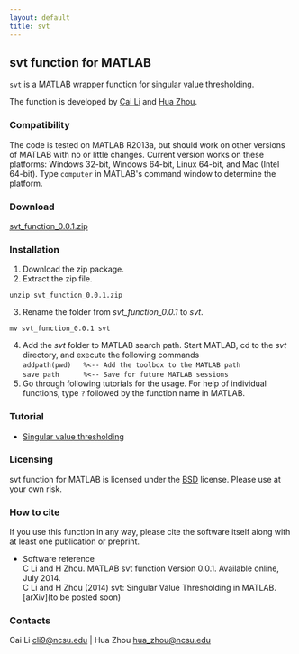 ```yaml
---
layout: default
title: svt
---
```


## svt function for MATLAB

`svt` is a MATLAB wrapper function for singular value thresholding. 

The function is developed by [Cai Li](http://www4.ncsu.edu/~cli9/) and [Hua Zhou](http://hua-zhou.github.io). 

### Compatibility

The code is tested on MATLAB R2013a, but should work on other versions of MATLAB with no or little changes. Current version works on these platforms: Windows 32-bit, Windows 64-bit, Linux 64-bit, and Mac (Intel 64-bit). Type `computer` in MATLAB's command window to determine the platform.

### Download

[svt_function_0.0.1.zip](./svt_function_0.0.1.zip) 

### Installation

1. Download the zip package.
2. Extract the zip file.  
```
unzip svt_function_0.0.1.zip
```
3. Rename the folder from *svt_function_0.0.1* to *svt*.  
```
mv svt_function_0.0.1 svt
```
4. Add the *svt* folder to MATLAB search path. Start MATLAB, cd to the *svt* directory, and execute the following commands  
`addpath(pwd)	%<-- Add the toolbox to the MATLAB path`  
`save path		%<-- Save for future MATLAB sessions`
5. Go through following tutorials for the usage. For help of individual functions, type `?` followed by the function name in MATLAB.

### Tutorial

* [Singular value thresholding](./html/demo_svt.html)

### Licensing

svt function for MATLAB is licensed under the [BSD](./html/COPYRIGHT.txt) license. Please use at your own risk.

### How to cite

If you use this function in any way, please cite the software itself along with at least one publication or preprint.

* Software reference  
C Li and H Zhou. MATLAB svt function Version 0.0.1. Available online, July 2014.  
C Li and H Zhou (2014) svt: Singular Value Thresholding in MATLAB. [arXiv](to be posted soon)

### Contacts

Cai Li <cli9@ncsu.edu> | Hua Zhou <hua_zhou@ncsu.edu> 
